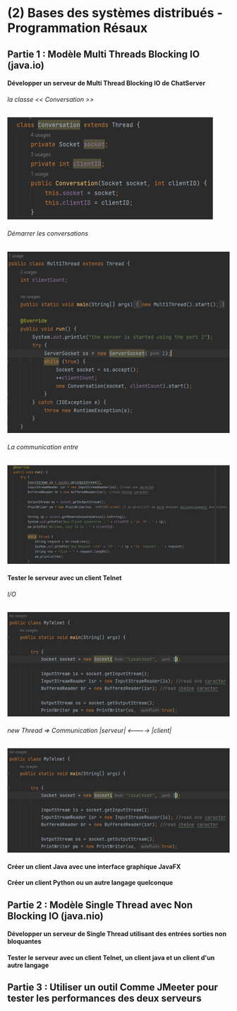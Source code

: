 # (2) Bases des systèmes distribués - Programmation Résaux

## Partie 1 : Modèle Multi Threads Blocking IO (java.io)

   #### Développer un serveur de Multi Thread Blocking IO de ChatServer         
   ###### la classe << Conversation >>
   ![](images/2.jpg)
   ###### Démarrer les conversations
   ![](images/1.jpg)
   ###### La communication entre 
   ![](images/3.jpg)
   
   #### Tester le serveur avec un client Telnet
   ###### I/O
   ![](images/4.jpg)
   ###### new Thread => Communication |serveur| <----> |client|
   ![](images/4.jpg)
   
   #### Créer un client Java avec une interface graphique JavaFX
   
   #### Créer un client Python ou un autre langage quelconque
      
## Partie 2 : Modèle Single Thread avec Non Blocking IO (java.nio)
   #### Développer un serveur de Single Thread  utilisant des entrées sorties non bloquantes 
   #### Tester le serveur avec un client Telnet, un client java et un client d'un autre langage
      
## Partie 3 : Utiliser un outil Comme JMeeter pour tester les performances des deux serveurs
